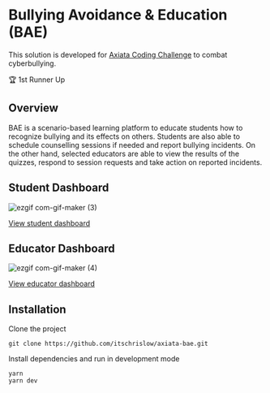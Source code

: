# Bullying Avoidance & Education (BAE)

This solution is developed for [Axiata Coding Challenge](https://www.axiata.com/talent/axiatavirtualgirlscodingchallenge/) to combat cyberbullying.

🏆 1st Runner Up

## Overview

BAE is a scenario-based learning platform to educate students how to recognize bullying and its effects on others. Students are also able to schedule counselling sessions if needed and report bullying incidents. On the other hand, selected educators are able to view the results of the quizzes, respond to session requests and take action on reported incidents.

## Student Dashboard

![ezgif com-gif-maker (3)](https://user-images.githubusercontent.com/21194612/180154406-3b3cdde3-450a-4f1f-9b4b-2b51bdb5cfb7.gif)

[View student dashboard](https://axiata-bae.vercel.app/student)

## Educator Dashboard

![ezgif com-gif-maker (4)](https://user-images.githubusercontent.com/21194612/180154382-39bd3555-c567-431e-9ae1-692b054a2222.gif)

[View educator dashboard](https://axiata-bae.vercel.app/teacher)

## Installation

Clone the project

```
git clone https://github.com/itschrislow/axiata-bae.git
```

Install dependencies and run in development mode

```
yarn
yarn dev
```
